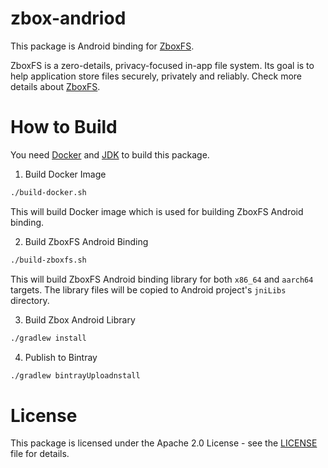 # zbox-andriod

This package is Android binding for [ZboxFS].

ZboxFS is a zero-details, privacy-focused in-app file system. Its goal is
to help application store files securely, privately and reliably. Check more
details about [ZboxFS].

# How to Build

You need [Docker] and [JDK] to build this package.

1. Build Docker Image

```sh
./build-docker.sh
```

This will build Docker image which is used for building ZboxFS Android binding.

2. Build ZboxFS Android Binding

```sh
./build-zboxfs.sh
```

This will build ZboxFS Android binding library for both `x86_64` and `aarch64`
targets. The library files will be copied to Android project's `jniLibs`
directory.

3. Build Zbox Android Library

```sh
./gradlew install
```

4. Publish to Bintray

```sh
./gradlew bintrayUploadnstall
```

# License

This package is licensed under the Apache 2.0 License - see the [LICENSE](LICENSE)
file for details.

[ZboxFS]: https://github.com/zboxfs/zbox
[Docker]: https://www.docker.com/
[JDK]: https://www.oracle.com/technetwork/java/javase/downloads/index.html

